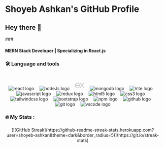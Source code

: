 # Shoyeb Ashkan's GitHub Profile
<h2 align="left">Hey there 👋</h2>
###

<h4 align="left">MERN Stack Developer | Specializing in React.js</h4>

###

<h3 align="left">🛠 Language and tools</h3>

###
<br clear="both">

<div align="center">          
  <img src="https://cdn.jsdelivr.net/gh/devicons/devicon/icons/react/react-original.svg" height="30" alt="react logo"  />
  <img width="10" />
  <img src="https://cdn.jsdelivr.net/gh/devicons/devicon@latest/icons/nodejs/nodejs-plain-wordmark.svg" height="30" alt="nodeJs logo"/>          
  <img width="10" />
  <img src="https://github.com/shoyeb-ashkan/shoyeb-ashkan/blob/main/express-logo.svg"  alt="express Logo" height="30"/>   
  <img width="10" />
  <img src="https://cdn.jsdelivr.net/gh/devicons/devicon@latest/icons/mongodb/mongodb-plain-wordmark.svg" height="30" alt="mongodb logo"/>
<!--   <img width="10" />
  <img src="https://cdn.jsdelivr.net/gh/devicons/devicon/icons/nextjs/nextjs-original.svg" height="30" alt="nextjs logo"  /> -->
  <img width="10" />
  <img src="https://cdn.jsdelivr.net/gh/vitejs/vite@main/docs/public/logo.svg" height="30" alt="Vite logo"  />
  <img width="10" />
  <img src="https://cdn.jsdelivr.net/gh/devicons/devicon/icons/javascript/javascript-original.svg" height="30" alt="javascript logo"  />
  <img width="10" />
  <img src="https://cdn.jsdelivr.net/gh/devicons/devicon/icons/redux/redux-original.svg" height="30" alt="redux logo"  />
  <img width="10" />
  <img src="https://cdn.jsdelivr.net/gh/devicons/devicon/icons/html5/html5-original.svg" height="30" alt="html5 logo"  />
  <img width="10" />
  <img src="https://cdn.jsdelivr.net/gh/devicons/devicon/icons/css3/css3-original.svg" height="30" alt="css3 logo"  />
  <img width="10" />
  <img src="https://cdn.jsdelivr.net/gh/devicons/devicon/icons/tailwindcss/tailwindcss-original.svg" height="30" alt="tailwindcss logo"  />
  <img width="10" />
  <img src="https://cdn.jsdelivr.net/gh/devicons/devicon/icons/bootstrap/bootstrap-original.svg" height="30" alt="bootstrap logo"  />
  <img width="10" />
  <img src="https://cdn.jsdelivr.net/gh/devicons/devicon/icons/npm/npm-original-wordmark.svg" height="30" alt="npm logo"  />
  <img width="10" />
  <img src="https://cdn.jsdelivr.net/gh/github/docs@main/assets/images/site/favicon.svg" height="30" alt="github logo"  />
  <img width="10" />
  <img src="https://cdn.jsdelivr.net/gh/devicons/devicon/icons/git/git-original.svg" height="30" alt="git logo"  />
  <img width="10" />
  <img src="https://cdn.jsdelivr.net/gh/devicons/devicon/icons/vscode/vscode-original.svg" height="30" alt="vscode logo"  />
</div>

###

<h3 align="left">🔥   My Stats :</h3>

###

<div align="center">
  [![GitHub Streak](https://github-readme-streak-stats.herokuapp.com?user=shoyeb-ashkan&theme=dark&border_radius=5)](https://git.io/streak-stats)
</div>


